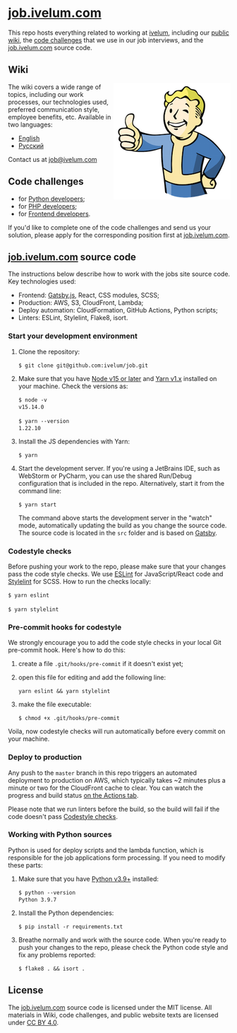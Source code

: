 # [job.ivelum.com](https://job.ivelum.com)

This repo hosts everything related to working at [ivelum](https://ivelum.com), 
including our [public wiki](http://github.com/ivelum/job/wiki/), the
[code challenges](https://github.com/ivelum/job/tree/master/challenges) that we 
use in our job interviews, and the [job.ivelum.com](https://job.ivelum.com) 
source code.

## Wiki

<img src="https://raw.githubusercontent.com/ivelum/job/master/assets/vault-boy.png" align="right">

The wiki covers a wide range of topics, including our work processes, 
our technologies used, preferred communication style, employee benefits, 
etc. Available in two languages:

- [English](http://github.com/ivelum/job/wiki/)
- [Русский](https://github.com/ivelum/job/wiki/Home-RU)

Contact us at [job@ivelum.com](mailto:job@ivelum.com)

## Code challenges

- for [Python developers](https://github.com/ivelum/job/blob/master/challenges/python.md);
- for [PHP developers](https://github.com/ivelum/job/blob/master/challenges/php.md);
- for [Frontend developers](https://github.com/ivelum/job/blob/master/challenges/frontend.md).

If you'd like to complete one of the code challenges and send us your solution, 
please apply for the corresponding position first at 
[job.ivelum.com](https://job.ivelum.com).  

## [job.ivelum.com](https://job.ivelum.com) source code

The instructions below describe how to work with the jobs site source code. Key 
technologies used:

- Frontend: [Gatsby.js](https://www.gatsbyjs.com/docs/tutorial/), React, CSS 
  modules, SCSS;
- Production: AWS, S3, CloudFront, Lambda;
- Deploy automation: CloudFormation, GitHub Actions, Python scripts; 
- Linters: ESLint, Stylelint, Flake8, isort.

### Start your development environment

1. Clone the repository:

   ```shell
   $ git clone git@github.com:ivelum/job.git
   ```

2. Make sure that you have [Node v15 or later](https://nodejs.org/en/) and 
   [Yarn v1.x](https://classic.yarnpkg.com/en/) installed on your machine. 
   Check the versions as:

   ```shell
   $ node -v
   v15.14.0
   
   $ yarn --version
   1.22.10
   ```
3. Install the JS dependencies with Yarn:
   
   ```shell
   $ yarn
   ```

4. Start the development server. If you're using a JetBrains IDE, such as 
   WebStorm or PyCharm, you can use the shared Run/Debug configuration that is 
   included in the repo. Alternatively, start it from the command line:
   
   ```shell
   $ yarn start
   ```
   
   The command above starts the development server in the "watch" mode, 
   automatically updating the build as you change the source code. The source 
   code is located in the `src` folder and is based on 
   [Gatsby](https://www.gatsbyjs.com/docs/tutorial/). 

### Codestyle checks

Before pushing your work to the repo, please make sure that your changes 
pass the code style checks. We use [ESLint](https://eslint.org) for 
JavaScript/React code and [Stylelint](https://stylelint.io) for SCSS. 
How to run the checks locally:

```shell
$ yarn eslint

$ yarn stylelint
```

### Pre-commit hooks for codestyle

We strongly encourage you to add the code style checks in your local
Git pre-commit hook. Here's how to do this:

1. create a file `.git/hooks/pre-commit` if it doesn't exist yet;
2. open this file for editing and add the following line:

   ```shell
   yarn eslint && yarn stylelint
   ```
3. make the file executable:
   ```shell
   $ chmod +x .git/hooks/pre-commit
   ```
   
Voila, now codestyle checks will run automatically before every commit on your 
machine.

### Deploy to production

Any push to the `master` branch in this repo triggers an automated 
deployment to production on AWS, which typically takes ~2 minutes plus a minute 
or two for the CloudFront cache to clear. You can watch the progress and build 
status [on the Actions tab](https://github.com/ivelum/job-form/actions). 

Please note that we run linters before the build, so the build will fail if the 
code doesn't pass [Codestyle checks](#codestyle-checks).


### Working with Python sources

Python is used for deploy scripts and the lambda function, which is responsible 
for the job applications form processing. If you need to modify these parts:

1. Make sure that you have [Python v3.9+](https://www.python.org/downloads/) 
   installed:
   
   ```shell
   $ python --version
   Python 3.9.7
   ```
   
2. Install the Python dependencies:

   ```shell
   $ pip install -r requirements.txt
   ```
   
3. Breathe normally and work with the source code. When you're ready to push 
   your changes to the repo, please check the Python code style and fix any 
   problems reported:

   ```shell
   $ flake8 . && isort . 
   ```


## License 

The [job.ivelum.com](https://job.ivelum.com) source code is licensed under the 
MIT license. All materials in Wiki, code challenges, and public website texts 
are licensed under [CC BY 4.0](https://creativecommons.org/licenses/by/4.0/).
